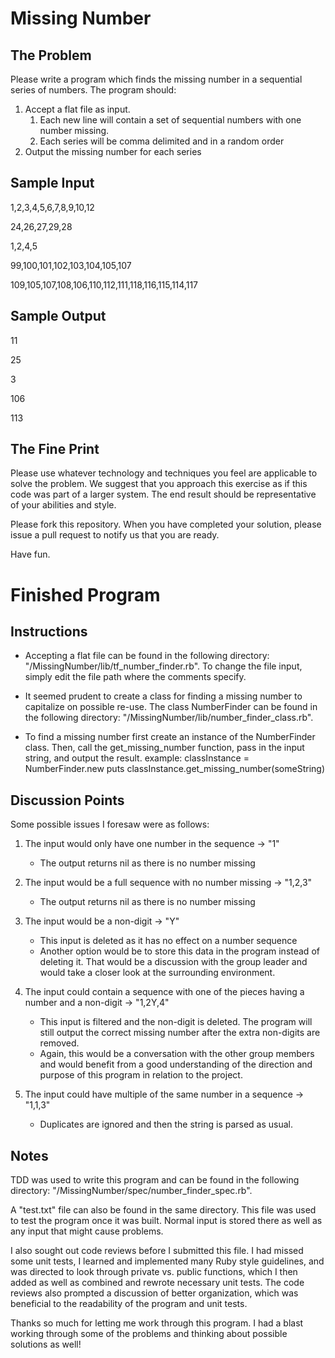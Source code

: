 Missing Number
==============

The Problem
-----------
Please write a program which finds the missing number in a sequential series of numbers. The program should:

1. Accept a flat file as input.
	1. Each new line will contain a set of sequential numbers with one number missing.
	2. Each series will be comma delimited and in a random order
2. Output the missing number for each series

Sample Input
------------
1,2,3,4,5,6,7,8,9,10,12

24,26,27,29,28

1,2,4,5

99,100,101,102,103,104,105,107

109,105,107,108,106,110,112,111,118,116,115,114,117

Sample Output
-------------
11

25

3

106

113

The Fine Print
--------------
Please use whatever technology and techniques you feel are applicable to solve the problem. We suggest that you approach this exercise as if this code was part of a larger system. The end result should be representative of your abilities and style.

Please fork this repository. When you have completed your solution, please issue a pull request to notify us that you are ready.

Have fun.



Finished Program
================

Instructions
------------
- Accepting a flat file can be found in the following directory:
	"/MissingNumber/lib/tf_number_finder.rb".
	To change the file input, simply edit the file path where the comments specify.

- It seemed prudent to create a class for finding a missing number to capitalize on possible re-use.
	The class NumberFinder can be found in the following directory:
	"/MissingNumber/lib/number_finder_class.rb".

- To find a missing number first create an instance of the NumberFinder class.
	Then, call the get_missing_number function, pass in the input string, and output the result.
	example:
		classInstance = NumberFinder.new
		puts classInstance.get_missing_number(someString)

Discussion Points
-----------------
Some possible issues I foresaw were as follows:
1. The input would only have one number in the sequence -> "1"
	- The output returns nil as there is no number missing

2. The input would be a full sequence with no number missing -> "1,2,3"
	- The output returns nil as there is no number missing

3. The input would be a non-digit -> "Y"
	- This input is deleted as it has no effect on a number sequence
	- Another option would be to store this data in the program instead of deleting it. That would be a discussion with the group leader and would take a closer look at the surrounding environment.

4. The input could contain a sequence with one of the pieces having a number and a non-digit -> "1,2Y,4"
	- This input is filtered and the non-digit is deleted. The program will still output the correct missing number after the extra non-digits are removed.
	- Again, this would be a conversation with the other group members and would benefit from a good understanding of the direction and purpose of this program in relation to the project.

5. The input could have multiple of the same number in a sequence -> "1,1,3"
	- Duplicates are ignored and then the string is parsed as usual.


Notes
-----
TDD was used to write this program and can be found in the following directory:
"/MissingNumber/spec/number_finder_spec.rb".

A "test.txt" file can also be found in the same directory. This file was used to test the program once it was built. Normal input is stored there as well as any input that might cause problems.

I also sought out code reviews before I submitted this file. I had missed some unit tests, I learned and implemented many Ruby style guidelines, and was directed to look through private vs. public functions, which I then added as well as combined and rewrote necessary unit tests. The code reviews also prompted a discussion of better organization, which was beneficial to the readability of the program and unit tests.

Thanks so much for letting me work through this program. I had a blast working through some of the problems and thinking about possible solutions as well!
